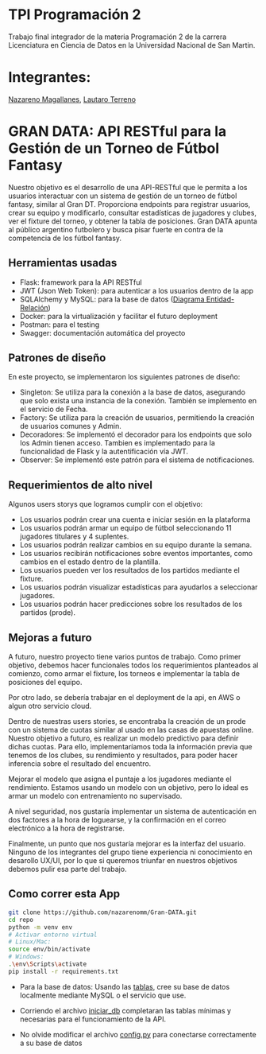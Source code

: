 # TPI Programación 2
Trabajo final integrador de la materia Programación 2 de la carrera Licenciatura en Ciencia de Datos en la Universidad Nacional de San Martin.

# Integrantes:
[Nazareno Magallanes](https://github.com/nazarenomm), [Lautaro Terreno](https://github.com/lauterre)

# GRAN DATA: API RESTful para la Gestión de un Torneo de Fútbol Fantasy

Nuestro objetivo es el desarrollo de una API-RESTful que le permita a los usuarios interactuar con un sistema de gestión de un torneo de fútbol fantasy, similar al Gran DT. Proporciona endpoints para registrar usuarios, crear su equipo y modificarlo, consultar estadísticas de jugadores y clubes, ver el fixture del torneo, y obtener la tabla de posiciones. 
Gran DATA apunta al público argentino futbolero y busca pisar fuerte en contra de la
competencia de los fútbol fantasy.

## Herramientas usadas

- Flask: framework para la API RESTful
- JWT (Json Web Token): para autenticar a los usuarios dentro de la app
- SQLAlchemy y MySQL: para la base de datos ([Diagrama Entidad-Relación](./database/DER.pdf))
- Docker: para la virtualización y facilitar el futuro deployment
- Postman: para el testing
- Swagger: documentación automática del proyecto 

## Patrones de diseño

En este proyecto, se implementaron los siguientes patrones de diseño:

* Singleton: Se utiliza para la conexión a la base de datos, asegurando que solo exista una instancia de la conexión. También se implemento en el servicio de Fecha.
* Factory: Se utiliza para la creación de usuarios, permitiendo la creación de usuarios comunes y Admin. 
* Decoradores: Se implementó el decorador para los endpoints que solo los Admin tienen acceso. Tambien es implementado para la funcionalidad de Flask y la autentificación vía JWT.
* Observer: Se implementó este patrón para el sistema de notificaciones.

## Requerimientos de alto nivel

Algunos users storys que logramos cumplir con el objetivo:
- Los usuarios podrán crear una cuenta e iniciar sesión en la plataforma
- Los usuarios podrán armar un equipo de fútbol seleccionando 11 jugadores titulares y 4
suplentes.
- Los usuarios podrán realizar cambios en su equipo durante la semana.
- Los usuarios recibirán notificaciones sobre eventos importantes, como cambios en el
estado dentro de la plantilla.
- Los usuarios pueden ver los resultados de los partidos mediante el fixture.
- Los usuarios podrán visualizar estadísticas para ayudarlos a seleccionar jugadores.
- Los usuarios podrán hacer predicciones sobre los resultados de los partidos (prode).

## Mejoras a futuro

A futuro, nuestro proyecto tiene varios puntos de trabajo. Como primer objetivo, debemos hacer funcionales todos los requerimientos planteados al comienzo, como armar el fixture, los torneos e implementar la tabla de posiciones del equipo.

Por otro lado, se debería trabajar en el deployment de la api, en AWS o algun otro servicio cloud.

Dentro de nuestras users stories, se encontraba la creación de un prode con un sistema de cuotas similar al usado en las casas de apuestas online. Nuestro objetivo a futuro, es realizar un modelo predictivo para definir dichas cuotas. Para ello, implementaríamos toda la información previa que tenemos de los clubes, su rendimiento y resultados, para poder hacer inferencia sobre el resultado del encuentro.

Mejorar el modelo que asigna el puntaje a los jugadores mediante el rendimiento. Estamos usando un modelo con un objetivo, pero lo ideal es armar un modelo con entrenamiento no supervisado.

A nivel seguridad, nos gustaría implementar un sistema de autenticación en dos factores a la hora de loguearse, y la confirmación en el correo electrónico a la hora de registrarse.

Finalmente, un punto que nos gustaría mejorar es la interfaz del usuario. Ninguno de los integrantes del grupo tiene experiencia ni conocimiento en desarollo UX/UI, por lo que si queremos triunfar en nuestros objetivos debemos pulir esa parte del trabajo.  

## Como correr esta App

```bash
git clone https://github.com/nazarenomm/Gran-DATA.git
cd repo
python -m venv env
# Activar entorno virtual
# Linux/Mac:
source env/bin/activate
# Windows:
.\env\Scripts\activate
pip install -r requirements.txt
```

* Para la base de datos: Usando las [tablas](./database/tablas.sql), cree su base de datos localmente mediante MySQL o el servicio que use. 

* Corriendo el archivo [iniciar_db](./src/iniciar_db.py) completaran las tablas mínimas y necesarias para el funcionamiento de la API.

* No olvide modificar el archivo [config.py](./src/config.py) para conectarse correctamente a su base de datos

